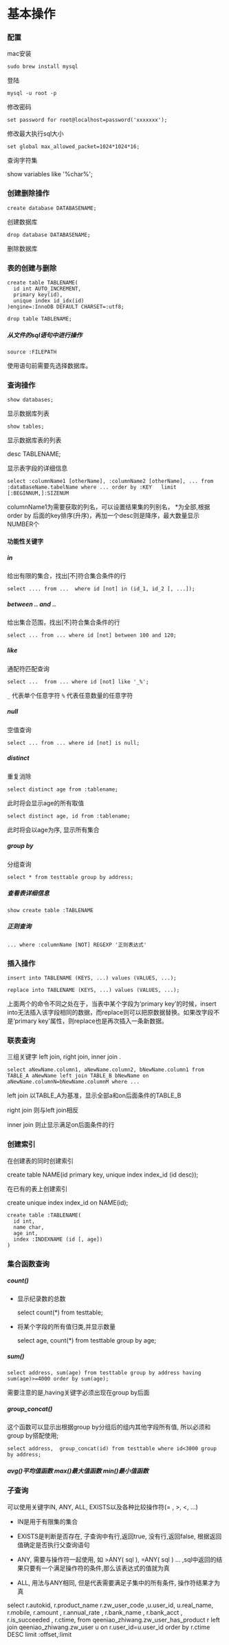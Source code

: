 # 基本操作

### 配置

mac安装

    sudo brew install mysql

登陆

    mysql -u root -p 

修改密码

    set password for root@localhost=password('xxxxxxx');

修改最大执行sql大小
    
    set global max_allowed_packet=1024*1024*16;

查询字符集

  show variables like '%char%';

### 创建删除操作

    create database DATABASENAME;

创建数据库

    drop database DATABASENAME;

删除数据库


### 表的创建与删除

    create table TABLENAME(
      id int AUTO_INCREMENT,
      primary key(id),
      unique index id_idx(id)
    )engine=:InnoDB DEFAULT CHARSET=:utf8;

    drop table TABLENAME;

##### 从文件的sql语句中进行操作

    source :FILEPATH

使用语句前需要先选择数据库。


### 查询操作

    show databases;

显示数据库列表

    show tables;

显示数据库表的列表

  desc TABLENAME;

显示表字段的详细信息

    select :columnName1 [otherName], :columnName2 [otherName], ... from :dataBaseName.tabelName where ... order by :KEY   limit [:BEGINNUM,]:SIZENUM

columnName1为需要获取的列名，可以设置结果集的列别名， *为全部,根据order by 后面的key排序(升序)，再加一个desc则是降序，最大数量显示NUMBER个

#### 功能性关键字

##### in

给出有限的集合，找出[不]符合集合条件的行

    select .... from ...  where id [not] in (id_1, id_2 [, ...]);

##### between .. and ..

给出集合范围，找出[不]符合集合条件的行
  
    select ... from ... where id [not] between 100 and 120;

##### like

通配符匹配查询

    select ...  from ... where id [not] like '_%';

`_` 代表单个任意字符
`%` 代表任意数量的任意字符

##### null

空值查询

    select ... from ... where id [not] is null;

##### distinct

重复消除

    select distinct age from :tablename;

此时将会显示age的所有取值

    select distinct age, id from :tablename;

此时将会以age为序, 显示所有集合

##### group by

分组查询

    select * from testtable group by address;



##### 查看表详细信息

    show create table :TABLENAME

##### 正则查询

    ... where :columnName [NOT] REGEXP '正则表达式'


### 插入操作

    insert into TABLENAME (KEYS, ...) values (VALUES, ...);

    replace into TABLENAME (KEYS, ...) values (VALUES, ...);

上面两个的命令不同之处在于，当表中某个字段为‘primary key’的时候，insert into无法插入该字段相同的数据，而replace则可以把原数据替换。如果改字段不是‘primary key'属性，则replace也是再次插入一条新数据。


### 联表查询

三组关键字 left join, right join, inner join . 

    select aNewName.column1, aNewName.column2, bNewName.column1 from TABLE_A aNewName left join TABLE_B bNewName on aNewName.columnN=bNewName.columnM where ...

left join 以TABLE_A为基准，显示全部a和on后面条件的TABLE_B

right join 则与left join相反

inner join 则止显示满足on后面条件的行

### 创建索引

在创建表的同时创建索引

  create table NAME(id primary key, unique index index_id (id desc));

在已有的表上创建索引

  create unique index index_id on NAME(id);

    create table :TABLENAME(
      id int,
      name char, 
      age int,
      index :INDEXNAME (id [, age])
    )


### 集合函数查询

##### count()

+ 显示纪录数的总数

    select count(*) from testtable;

+ 将某个字段的所有值归类,并显示数量

    select age, count(*) from testtable group by age;

##### sum()

    select address, sum(age) from testtable group by address having sum(age)>=4000 order by sum(age);

需要注意的是,having关键字必须出现在group by后面

##### group_concat()

这个函数可以显示出根据group by分组后的组内其他字段所有值, 所以必须和group by搭配使用;

    select address,  group_concat(id) from testtable where id<3000 group by address;

##### avg()平均值函数  max()最大值函数  min()最小值函数

### 子查询

可以使用关键字IN, ANY, ALL, EXISTS以及各种比较操作符(= , >, <, ...)

+ IN是用于有限集的集合

+ EXISTS是判断是否存在, 子查询中有行,返回true, 没有行,返回false, 根据返回值确定是否执行父查询语句

+ ANY, 需要与操作符一起使用, 如 >ANY( sql ), =ANY( sql ) ... ,sql中返回的结果只要有一个满足操作符的条件,那么该表达式的值就为真

+ ALL, 用法与ANY相同, 但是代表需要满足子集中的所有条件, 操作符结果才为真


select r.autokid, r.product_name r.zw_user_code ,u.user_id, u.real_name, r.mobile, r.amount , r.annual_rate , r.bank_name , r.bank_acct , r.is_succeeded , r.ctime,
 from qeeniao_zhiwang.zw_user_has_product r left join qeeniao_zhiwang.zw_user u on r.user_id=u.user_id order by r.ctime DESC limit :offset,:limit

